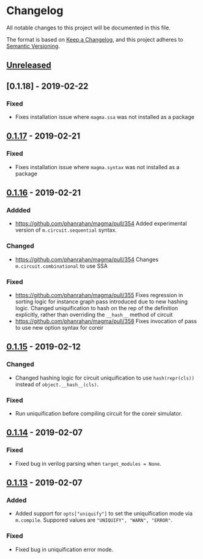 # Changelog
All notable changes to this project will be documented in this file.

The format is based on [Keep a Changelog](https://keepachangelog.com/en/1.0.0/),
and this project adheres to [Semantic Versioning](https://semver.org/spec/v2.0.0.html).

## [Unreleased]

## [0.1.18] - 2019-02-22
### Fixed
- Fixes installation issue where `magma.ssa` was not installed as a package


## [0.1.17] - 2019-02-21
### Fixed
- Fixes installation issue where `magma.syntax` was not installed as a package

## [0.1.16] - 2019-02-21
### Addded
- https://github.com/phanrahan/magma/pull/354
  Added experimental version of `m.circuit.sequential` syntax.
### Changed
- https://github.com/phanrahan/magma/pull/354
  Changes `m.circuit.combinational` to use SSA
### Fixed
- https://github.com/phanrahan/magma/pull/355
  Fixes regression in sorting logic for instance graph pass introduced due to
  new hashing logic. Changed uniquification to hash on the rep of the
  definition explicitly, rather than overriding the `__hash__` method of
  circuit
- https://github.com/phanrahan/magma/pull/358
  Fixes invocation of pass to use new option syntax for coreir

## [0.1.15] - 2019-02-12
### Changed
- Changed hashing logic for circuit uniquification to use `hash(repr(cls))`
  instead of `object.__hash__(cls)`.

### Fixed
- Run uniquification before compiling circuit for the coreir simulator.

## [0.1.14] - 2019-02-07
### Fixed
- Fixed bug in verilog parsing when `target_modules = None`.

## [0.1.13] - 2019-02-07
### Added
- Added support for `opts["uniquify"]` to set the uniquification mode via
  `m.compile`. Suppored values are `"UNIQUIFY", "WARN", "ERROR"`.

### Fixed
- Fixed bug in uniquification error mode.

[Unreleased]: https://github.com/phanrahan/magma/compare/v0.1.18...HEAD
[0.1.17]: https://github.com/phanrahan/magma/compare/v0.1.17...v0.1.18
[0.1.16]: https://github.com/phanrahan/magma/compare/v0.1.16...v0.1.17
[0.1.16]: https://github.com/phanrahan/magma/compare/v0.1.15...v0.1.16
[0.1.15]: https://github.com/phanrahan/magma/compare/v0.1.14...v0.1.15
[0.1.14]: https://github.com/phanrahan/magma/compare/v0.1.13...v0.1.14
[0.1.13]: https://github.com/phanrahan/magma/compare/v0.1.12...v0.1.13
